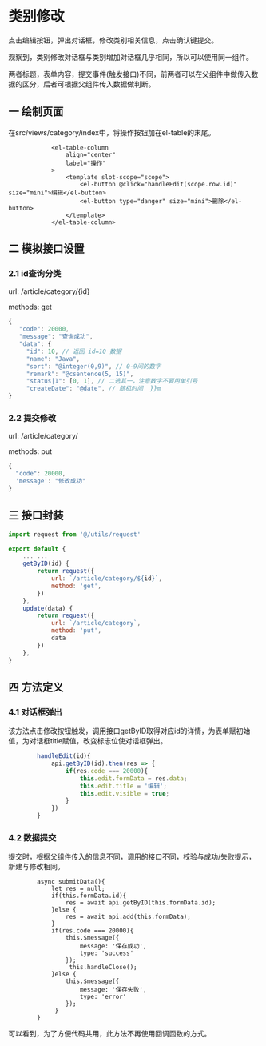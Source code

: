 # 类别修改

点击编辑按钮，弹出对话框，修改类别相关信息，点击确认键提交。

观察到，类别修改对话框与类别增加对话框几乎相同，所以可以使用同一组件。

两者标题，表单内容，提交事件(触发接口)不同，前两者可以在父组件中做传入数据的区分，后者可根据父组件传入数据做判断。

## 一 绘制页面

在src/views/category/index中，将操作按钮加在el-table的末尾。

```
            <el-table-column
                align="center"
                label="操作"
            >
                <template slot-scope="scope">
                    <el-button @click="handleEdit(scope.row.id)" size="mini">编辑</el-button> 
                    <el-button type="danger" size="mini">删除</el-button> 
                </template>
            </el-table-column>
```

## 二 模拟接口设置

### 2.1 id查询分类

url: /article/category/{id}

methods: get

```js
{
   "code": 20000,  
   "message": "查询成功",  
   "data": {    
     "id": 10, // 返回 id=10 数据   
     "name": "Java",    
     "sort": "@integer(0,9)", // 0-9间的数字    
     "remark": "@csentence(5, 15)",    
     "status|1": [0, 1], // 二选其一，注意数字不要用单引号    
     "createDate": "@date", // 随机时间  }}m
}
```

### 2.2 提交修改

url: /article/category/

methods: put

```js
{
  "code": 20000,  
  'message': "修改成功"
}
```

## 三 接口封装

```js
import request from '@/utils/request'

export default {
	... ...
    getByID(id) {
        return request({            
            url: `/article/category/${id}`,            
            method: 'get',                    
        })  
    },
    update(data) {
        return request({            
            url: `/article/category`,            
            method: 'put', 
            data                   
        })  
    },
}
```

## 四 方法定义

### 4.1 对话框弹出

该方法点击修改按钮触发，调用接口getByID取得对应id的详情，为表单赋初始值，为对话框title赋值，改变标志位使对话框弹出。

```js
        handleEdit(id){
            api.getByID(id).then(res => {
                if(res.code === 20000){
                    this.edit.formData = res.data;
                    this.edit.title = '编辑';
                    this.edit.visible = true;
                }
            })
        }
```

### 4.2 数据提交

提交时，根据父组件传入的信息不同，调用的接口不同，校验与成功/失败提示，新建与修改相同。

```
        async submitData(){
            let res = null;
            if(this.formData.id){
                res = await api.getByID(this.formData.id);
            }else {
                res = await api.add(this.formData);
            }
            if(res.code === 20000){
                this.$message({
                    message: '保存成功',
                    type: 'success'
                });
                 this.handleClose();
            }else {
                this.$message({
                    message: '保存失败',
                    type: 'error'
                });
             }
        }
```

可以看到，为了方便代码共用，此方法不再使用回调函数的方式。

